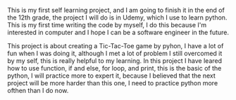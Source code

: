 This is my first self learning project, and I am going to finish it in the
end of the  12th grade, the project I will do is in Udemy, which I use
to learn python. This is my first time writing the code by myself, I do this
because I'm interested in computer and I hope I can be a software engineer in  the future.

This project is about creating a Tic-Tac-Toe game by pyhon, I have a lot of fun
when I was doing it, although I met a lot of problem I still overcomed it by my self,
this is really helpful to my learning. In this project I have leared how to use function,
if and else, for loop, and print, this is the basic of the python, I will practice more to 
expert it, because I believed that the next project will be more harder than this one, 
I need to practice python more ofthen than I do now.